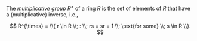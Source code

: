 The *multiplicative group* $R^{\times}$ of a ring $R$ is the set of elements of $R$ that have a (multiplicative) inverse, i.e.,

$$
R^{\times} = \\{ r \in R \\; : \\; rs = sr = 1 \\; \text{for some} \\; s \in R \\}.
$$
